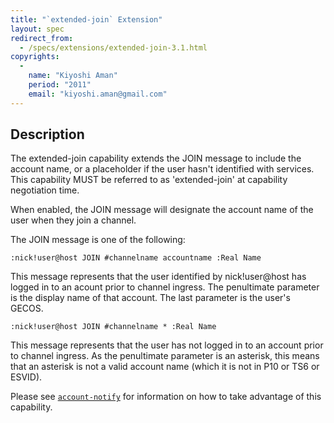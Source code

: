 ```yaml
---
title: "`extended-join` Extension"
layout: spec
redirect_from:
  - /specs/extensions/extended-join-3.1.html
copyrights:
  -
    name: "Kiyoshi Aman"
    period: "2011"
    email: "kiyoshi.aman@gmail.com"
---
```


## Description

The extended-join capability extends the JOIN message to include the
account name, or a placeholder if the user hasn't identified with
services. This capability MUST be referred to as 'extended-join' at
capability negotiation time.

When enabled, the JOIN message will designate the account name of the
user when they join a channel.

The JOIN message is one of the following:

    :nick!user@host JOIN #channelname accountname :Real Name

This message represents that the user identified by nick!user@host has
logged in to an acount prior to channel ingress. The penultimate
parameter is the display name of that account. The last parameter is
the user's GECOS.

    :nick!user@host JOIN #channelname * :Real Name

This message represents that the user has not logged in to an account
prior to channel ingress. As the penultimate parameter is an asterisk,
this means that an asterisk is not a valid account name (which it is
not in P10 or TS6 or ESVID).

Please see [`account-notify`](account-notify-3.1.html) for information
on how to take advantage of this capability.
